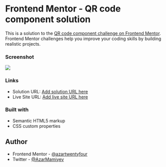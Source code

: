 # Frontend Mentor - QR code component solution

This is a solution to the [QR code component challenge on Frontend Mentor](https://www.frontendmentor.io/challenges/qr-code-component-iux_sIO_H). Frontend Mentor challenges help you improve your coding skills by building realistic projects.


### Screenshot

![](https://github.com/azartwentyfour/frontendmentor_qr-code-component/blob/main/screenshot.png?raw=true)


### Links

- Solution URL: [Add solution URL here](https://your-solution-url.com)
- Live Site URL: [Add live site URL here](https://your-live-site-url.com)


### Built with

- Semantic HTML5 markup
- CSS custom properties


## Author

- Frontend Mentor - [@azartwentyfour](https://www.frontendmentor.io/profile/azartwentyfour)
- Twitter - [@AzarMamiyev](https://www.twitter.com/AzarMamiyev)
